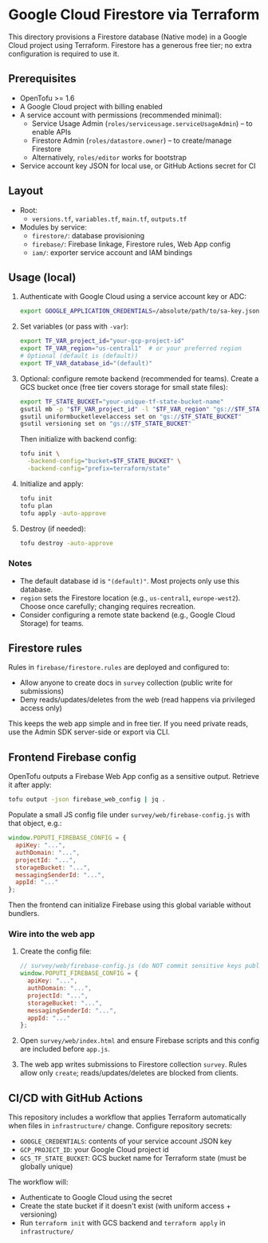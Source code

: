 # Google Cloud Firestore via Terraform

This directory provisions a Firestore database (Native mode) in a Google Cloud project using Terraform. Firestore has a generous free tier; no extra configuration is required to use it.

## Prerequisites

- OpenTofu >= 1.6
- A Google Cloud project with billing enabled
- A service account with permissions (recommended minimal):
  - Service Usage Admin (`roles/serviceusage.serviceUsageAdmin`) – to enable APIs
  - Firestore Admin (`roles/datastore.owner`) – to create/manage Firestore
  - Alternatively, `roles/editor` works for bootstrap
- Service account key JSON for local use, or GitHub Actions secret for CI

## Layout

- Root:
  - `versions.tf`, `variables.tf`, `main.tf`, `outputs.tf`
- Modules by service:
  - `firestore/`: database provisioning
  - `firebase/`: Firebase linkage, Firestore rules, Web App config
  - `iam/`: exporter service account and IAM bindings

## Usage (local)

1. Authenticate with Google Cloud using a service account key or ADC:

   ```bash
   export GOOGLE_APPLICATION_CREDENTIALS=/absolute/path/to/sa-key.json
   ```

2. Set variables (or pass with `-var`):

   ```bash
   export TF_VAR_project_id="your-gcp-project-id"
   export TF_VAR_region="us-central1"  # or your preferred region
   # Optional (default is (default))
   export TF_VAR_database_id="(default)"
   ```

3. Optional: configure remote backend (recommended for teams). Create a GCS bucket once (free tier covers storage for small state files):

   ```bash
   export TF_STATE_BUCKET="your-unique-tf-state-bucket-name"
   gsutil mb -p "$TF_VAR_project_id" -l "$TF_VAR_region" "gs://$TF_STATE_BUCKET"
   gsutil uniformbucketlevelaccess set on "gs://$TF_STATE_BUCKET"
   gsutil versioning set on "gs://$TF_STATE_BUCKET"
   ```

   Then initialize with backend config:

   ```bash
   tofu init \
     -backend-config="bucket=$TF_STATE_BUCKET" \
     -backend-config="prefix=terraform/state"
   ```

4. Initialize and apply:

   ```bash
   tofu init
   tofu plan
   tofu apply -auto-approve
   ```

5. Destroy (if needed):

   ```bash
   tofu destroy -auto-approve
   ```

### Notes

- The default database id is `"(default)"`. Most projects only use this database.
- `region` sets the Firestore location (e.g., `us-central1`, `europe-west2`). Choose once carefully; changing requires recreation.
- Consider configuring a remote state backend (e.g., Google Cloud Storage) for teams.

## Firestore rules

Rules in `firebase/firestore.rules` are deployed and configured to:

- Allow anyone to create docs in `survey` collection (public write for submissions)
- Deny reads/updates/deletes from the web (read happens via privileged access only)

This keeps the web app simple and in free tier. If you need private reads, use the Admin SDK server-side or export via CLI.

## Frontend Firebase config

OpenTofu outputs a Firebase Web App config as a sensitive output. Retrieve it after apply:

```bash
tofu output -json firebase_web_config | jq .
```

Populate a small JS config file under `survey/web/firebase-config.js` with that object, e.g.:

```js
window.POPUTI_FIREBASE_CONFIG = {
  apiKey: "...",
  authDomain: "...",
  projectId: "...",
  storageBucket: "...",
  messagingSenderId: "...",
  appId: "..."
};
```

Then the frontend can initialize Firebase using this global variable without bundlers.

### Wire into the web app

1. Create the config file:

   ```js
   // survey/web/firebase-config.js (do NOT commit sensitive keys publicly if you prefer)
   window.POPUTI_FIREBASE_CONFIG = {
     apiKey: "...",
     authDomain: "...",
     projectId: "...",
     storageBucket: "...",
     messagingSenderId: "...",
     appId: "..."
   };
   ```

2. Open `survey/web/index.html` and ensure Firebase scripts and this config are included before `app.js`.

3. The web app writes submissions to Firestore collection `survey`. Rules allow only `create`; reads/updates/deletes are blocked from clients.

## CI/CD with GitHub Actions

This repository includes a workflow that applies Terraform automatically when files in `infrastructure/` change. Configure repository secrets:

- `GOOGLE_CREDENTIALS`: contents of your service account JSON key
- `GCP_PROJECT_ID`: your Google Cloud project id
- `GCS_TF_STATE_BUCKET`: GCS bucket name for Terraform state (must be globally unique)

The workflow will:

- Authenticate to Google Cloud using the secret
- Create the state bucket if it doesn't exist (with uniform access + versioning)
- Run `terraform init` with GCS backend and `terraform apply` in `infrastructure/`


